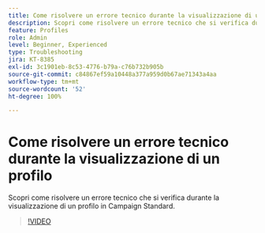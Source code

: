 ```yaml
---
title: Come risolvere un errore tecnico durante la visualizzazione di un profilo
description: Scopri come risolvere un errore tecnico che si verifica durante la visualizzazione di un profilo in Campaign Standard.
feature: Profiles
role: Admin
level: Beginner, Experienced
type: Troubleshooting
jira: KT-8385
exl-id: 3c1901eb-8c53-4776-b79a-c76b732b905b
source-git-commit: c84867ef59a10448a377a959d0b67ae71343a4aa
workflow-type: tm+mt
source-wordcount: '52'
ht-degree: 100%

---
```


# Come risolvere un errore tecnico durante la visualizzazione di un profilo

Scopri come risolvere un errore tecnico che si verifica durante la visualizzazione di un profilo in Campaign Standard.

>[!VIDEO](https://video.tv.adobe.com/v/335890?quality=12&learn=on)
